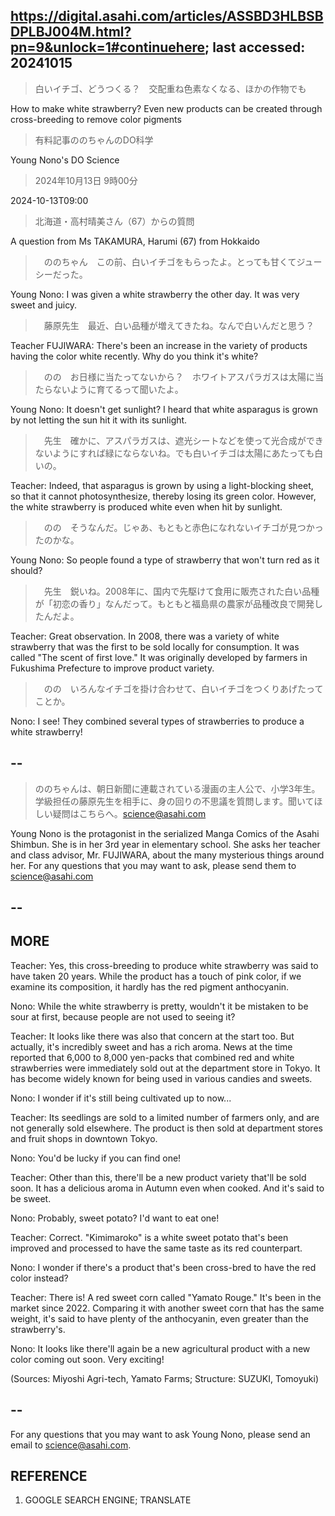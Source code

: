 ## https://digital.asahi.com/articles/ASSBD3HLBSBDPLBJ004M.html?pn=9&unlock=1#continuehere; last accessed: 20241015

> 白いイチゴ、どうつくる？　交配重ね色素なくなる、ほかの作物でも

How to make white strawberry? Even new products can be created through cross-breeding to remove color pigments

> 有料記事ののちゃんのDO科学

Young Nono's DO Science

> 2024年10月13日 9時00分

2024-10-13T09:00

> 北海道・高村晴美さん（67）からの質問

A question from Ms TAKAMURA, Harumi (67) from Hokkaido

>　ののちゃん　この前、白いイチゴをもらったよ。とっても甘くてジューシーだった。

Young Nono: I was given a white strawberry the other day. It was very sweet and juicy.

>　藤原先生　最近、白い品種が増えてきたね。なんで白いんだと思う？

Teacher FUJIWARA: There's been an increase in the variety of products having the color white recently. Why do you think it's white?

>　のの　お日様に当たってないから？　ホワイトアスパラガスは太陽に当たらないように育てるって聞いたよ。

Young Nono: It doesn't get sunlight? I heard that white asparagus is grown by not letting the sun hit it with its sunlight.

>　先生　確かに、アスパラガスは、遮光シートなどを使って光合成ができないようにすれば緑にならないね。でも白いイチゴは太陽にあたっても白いの。

Teacher: Indeed, that asparagus is grown by using a light-blocking sheet, so that it cannot photosynthesize, thereby losing its green color. However, the white strawberry is produced white even when hit by sunlight.

>　のの　そうなんだ。じゃあ、もともと赤色になれないイチゴが見つかったのかな。

Young Nono: So people found a type of strawberry that won't turn red as it should?

>　先生　鋭いね。2008年に、国内で先駆けて食用に販売された白い品種が「初恋の香り」なんだって。もともと福島県の農家が品種改良で開発したんだよ。

Teacher: Great observation. In 2008, there was a variety of white strawberry that was the first to be sold locally for consumption. It was called "The scent of first love." It was originally developed by farmers in Fukushima Prefecture to improve product variety.

>　のの　いろんなイチゴを掛け合わせて、白いイチゴをつくりあげたってことか。

Nono: I see! They combined several types of strawberries to produce a white strawberry!

## --

> ののちゃんは、朝日新聞に連載されている漫画の主人公で、小学3年生。学級担任の藤原先生を相手に、身の回りの不思議を質問します。聞いてほしい疑問はこちらへ。science@asahi.com

Young Nono is the protagonist in the serialized Manga Comics of the Asahi Shimbun. She is in her 3rd year in elementary school. She asks her teacher and class advisor, Mr. FUJIWARA, about the many mysterious things around her. For any questions that you may want to ask, please send them to science@asahi.com

## --

## MORE

Teacher: Yes, this cross-breeding to produce white strawberry was said to have taken 20 years. While the product has a touch of pink color, if we examine its composition, it hardly has the red pigment anthocyanin. 

Nono: While the white strawberry is pretty, wouldn't it be mistaken to be sour at first, because people are not used to seeing it?

Teacher: It looks like there was also that concern at the start too. But actually, it's incredibly sweet and has a rich aroma. News at the time reported that 6,000 to 8,000 yen-packs that combined red and white strawberries were immediately sold out at the department store in Tokyo. It has become widely known for being used in various candies and sweets.

Nono: I wonder if it's still being cultivated up to now...

Teacher: Its seedlings are sold to a limited number of farmers only, and are not generally sold elsewhere. The product is then sold at department stores and fruit shops in downtown Tokyo.

Nono: You'd be lucky if you can find one!

Teacher: Other than this, there'll be a new product variety that'll be sold soon. It has a delicious aroma in Autumn even when cooked. And it's said to be sweet.

Nono: Probably, sweet potato? I'd want to eat one! 

Teacher: Correct. "Kimimaroko" is a white sweet potato that's been improved and processed to have the same taste as its red counterpart.

Nono: I wonder if there's a product that's been cross-bred to have the red color instead?

Teacher: There is! A red sweet corn called "Yamato Rouge." It's been in the market since 2022. Comparing it with another sweet corn that has the same weight, it's said to have plenty of the anthocyanin, even greater than the strawberry's.

Nono: It looks like there'll again be a new agricultural product with a new color coming out soon. Very exciting! 

(Sources: Miyoshi Agri-tech, Yamato Farms; Structure: SUZUKI, Tomoyuki)

## --

For any questions that you may want to ask Young Nono, please send an email to science@asahi.com.

## REFERENCE

1) GOOGLE SEARCH ENGINE; TRANSLATE
